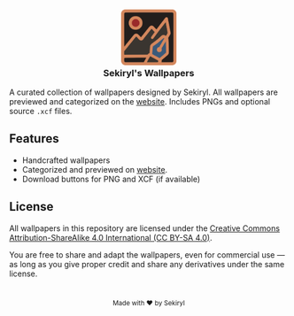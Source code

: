 <h3 align="center">
	<img src="./assets/images/logo.png" width="100" alt="Logo"/><br/>
	Sekiryl's Wallpapers
</h3>

A curated collection of wallpapers designed by Sekiryl. All wallpapers are previewed and categorized on the [website](https://walls.sekiryl.is-a.dev). Includes PNGs and optional source `.xcf` files.

## Features

- Handcrafted wallpapers
- Categorized and previewed on [website](https://walls.sekiryl.is-a.dev).
- Download buttons for PNG and XCF (if available)

## License

All wallpapers in this repository are licensed under the [Creative Commons Attribution-ShareAlike 4.0 International (CC BY-SA 4.0)](https://creativecommons.org/licenses/by-sa/4.0/).

You are free to share and adapt the wallpapers, even for commercial use — as long as you give proper credit and share any derivatives under the same license.

</br>

<div align=center>
<sub>
Made with ❤️ by Sekiryl
</sub>
</div>
